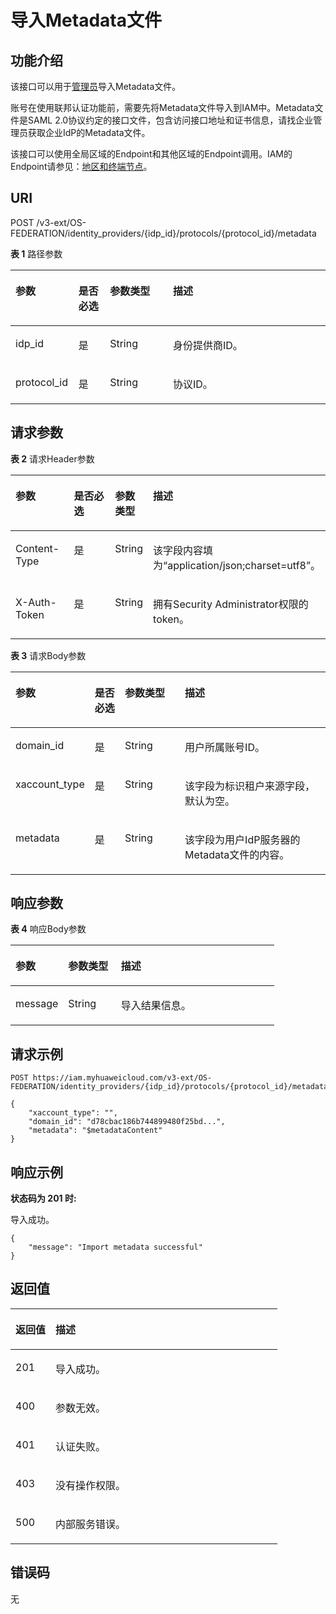 # 导入Metadata文件<a name="iam_13_0504"></a>

## 功能介绍<a name="zh-cn_topic_0224276912_section14111103315508"></a>

该接口可以用于[管理员](https://support.huaweicloud.com/usermanual-iam/iam_01_0001.html)导入Metadata文件。

账号在使用联邦认证功能前，需要先将Metadata文件导入到IAM中。Metadata文件是SAML 2.0协议约定的接口文件，包含访问接口地址和证书信息，请找企业管理员获取企业IdP的Metadata文件。

该接口可以使用全局区域的Endpoint和其他区域的Endpoint调用。IAM的Endpoint请参见：[地区和终端节点](https://developer.huaweicloud.com/endpoint?IAM)。

## URI<a name="zh-cn_topic_0224276912_section131141933175011"></a>

POST /v3-ext/OS-FEDERATION/identity\_providers/\{idp\_id\}/protocols/\{protocol\_id\}/metadata

**表 1**  路径参数

<a name="zh-cn_topic_0224276912_table18116183317501"></a>
<table><thead align="left"><tr id="zh-cn_topic_0224276912_row4115203315017"><th class="cellrowborder" valign="top" width="20%" id="mcps1.2.5.1.1"><p id="zh-cn_topic_0224276912_p711716336503"><a name="zh-cn_topic_0224276912_p711716336503"></a><a name="zh-cn_topic_0224276912_p711716336503"></a>参数</p>
</th>
<th class="cellrowborder" valign="top" width="10%" id="mcps1.2.5.1.2"><p id="zh-cn_topic_0224276912_p211711334504"><a name="zh-cn_topic_0224276912_p211711334504"></a><a name="zh-cn_topic_0224276912_p211711334504"></a>是否必选</p>
</th>
<th class="cellrowborder" valign="top" width="20%" id="mcps1.2.5.1.3"><p id="zh-cn_topic_0224276912_p1911853318506"><a name="zh-cn_topic_0224276912_p1911853318506"></a><a name="zh-cn_topic_0224276912_p1911853318506"></a>参数类型</p>
</th>
<th class="cellrowborder" valign="top" width="50%" id="mcps1.2.5.1.4"><p id="zh-cn_topic_0224276912_p41185332509"><a name="zh-cn_topic_0224276912_p41185332509"></a><a name="zh-cn_topic_0224276912_p41185332509"></a>描述</p>
</th>
</tr>
</thead>
<tbody><tr id="zh-cn_topic_0224276912_row21164336509"><td class="cellrowborder" valign="top" width="20%" headers="mcps1.2.5.1.1 "><p id="zh-cn_topic_0224276912_p1111943320506"><a name="zh-cn_topic_0224276912_p1111943320506"></a><a name="zh-cn_topic_0224276912_p1111943320506"></a>idp_id</p>
</td>
<td class="cellrowborder" valign="top" width="10%" headers="mcps1.2.5.1.2 "><p id="zh-cn_topic_0224276912_p61191533165016"><a name="zh-cn_topic_0224276912_p61191533165016"></a><a name="zh-cn_topic_0224276912_p61191533165016"></a>是</p>
</td>
<td class="cellrowborder" valign="top" width="20%" headers="mcps1.2.5.1.3 "><p id="zh-cn_topic_0224276912_p181205338509"><a name="zh-cn_topic_0224276912_p181205338509"></a><a name="zh-cn_topic_0224276912_p181205338509"></a>String</p>
</td>
<td class="cellrowborder" valign="top" width="50%" headers="mcps1.2.5.1.4 "><p id="zh-cn_topic_0224276912_p20121123319501"><a name="zh-cn_topic_0224276912_p20121123319501"></a><a name="zh-cn_topic_0224276912_p20121123319501"></a>身份提供商ID。</p>
</td>
</tr>
<tr id="zh-cn_topic_0224276912_row14116033155019"><td class="cellrowborder" valign="top" width="20%" headers="mcps1.2.5.1.1 "><p id="zh-cn_topic_0224276912_p4121933175016"><a name="zh-cn_topic_0224276912_p4121933175016"></a><a name="zh-cn_topic_0224276912_p4121933175016"></a>protocol_id</p>
</td>
<td class="cellrowborder" valign="top" width="10%" headers="mcps1.2.5.1.2 "><p id="zh-cn_topic_0224276912_p2122193335019"><a name="zh-cn_topic_0224276912_p2122193335019"></a><a name="zh-cn_topic_0224276912_p2122193335019"></a>是</p>
</td>
<td class="cellrowborder" valign="top" width="20%" headers="mcps1.2.5.1.3 "><p id="zh-cn_topic_0224276912_p16122433105010"><a name="zh-cn_topic_0224276912_p16122433105010"></a><a name="zh-cn_topic_0224276912_p16122433105010"></a>String</p>
</td>
<td class="cellrowborder" valign="top" width="50%" headers="mcps1.2.5.1.4 "><p id="zh-cn_topic_0224276912_p111231733135018"><a name="zh-cn_topic_0224276912_p111231733135018"></a><a name="zh-cn_topic_0224276912_p111231733135018"></a>协议ID。</p>
</td>
</tr>
</tbody>
</table>

## 请求参数<a name="zh-cn_topic_0224276912_section4123633115014"></a>

**表 2**  请求Header参数

<a name="zh-cn_topic_0224276912_HeaderParameter"></a>
<table><thead align="left"><tr id="zh-cn_topic_0224276912_row1512473312509"><th class="cellrowborder" valign="top" width="20%" id="mcps1.2.5.1.1"><p id="zh-cn_topic_0224276912_p91256334504"><a name="zh-cn_topic_0224276912_p91256334504"></a><a name="zh-cn_topic_0224276912_p91256334504"></a>参数</p>
</th>
<th class="cellrowborder" valign="top" width="20%" id="mcps1.2.5.1.2"><p id="zh-cn_topic_0224276912_p412633385019"><a name="zh-cn_topic_0224276912_p412633385019"></a><a name="zh-cn_topic_0224276912_p412633385019"></a>是否必选</p>
</th>
<th class="cellrowborder" valign="top" width="10%" id="mcps1.2.5.1.3"><p id="zh-cn_topic_0224276912_p312633316506"><a name="zh-cn_topic_0224276912_p312633316506"></a><a name="zh-cn_topic_0224276912_p312633316506"></a>参数类型</p>
</th>
<th class="cellrowborder" valign="top" width="50%" id="mcps1.2.5.1.4"><p id="zh-cn_topic_0224276912_p1127833115019"><a name="zh-cn_topic_0224276912_p1127833115019"></a><a name="zh-cn_topic_0224276912_p1127833115019"></a>描述</p>
</th>
</tr>
</thead>
<tbody><tr id="zh-cn_topic_0224276912_row512493385016"><td class="cellrowborder" valign="top" width="20%" headers="mcps1.2.5.1.1 "><p id="zh-cn_topic_0224276912_p912717335505"><a name="zh-cn_topic_0224276912_p912717335505"></a><a name="zh-cn_topic_0224276912_p912717335505"></a>Content-Type</p>
</td>
<td class="cellrowborder" valign="top" width="20%" headers="mcps1.2.5.1.2 "><p id="zh-cn_topic_0224276912_p31281033135012"><a name="zh-cn_topic_0224276912_p31281033135012"></a><a name="zh-cn_topic_0224276912_p31281033135012"></a>是</p>
</td>
<td class="cellrowborder" valign="top" width="10%" headers="mcps1.2.5.1.3 "><p id="zh-cn_topic_0224276912_p15129163375014"><a name="zh-cn_topic_0224276912_p15129163375014"></a><a name="zh-cn_topic_0224276912_p15129163375014"></a>String</p>
</td>
<td class="cellrowborder" valign="top" width="50%" headers="mcps1.2.5.1.4 "><p id="zh-cn_topic_0224276912_p11291633125014"><a name="zh-cn_topic_0224276912_p11291633125014"></a><a name="zh-cn_topic_0224276912_p11291633125014"></a>该字段内容填为“application/json;charset=utf8”。</p>
</td>
</tr>
<tr id="zh-cn_topic_0224276912_row3124163355017"><td class="cellrowborder" valign="top" width="20%" headers="mcps1.2.5.1.1 "><p id="zh-cn_topic_0224276912_p2013013385020"><a name="zh-cn_topic_0224276912_p2013013385020"></a><a name="zh-cn_topic_0224276912_p2013013385020"></a>X-Auth-Token</p>
</td>
<td class="cellrowborder" valign="top" width="20%" headers="mcps1.2.5.1.2 "><p id="zh-cn_topic_0224276912_p10130123385014"><a name="zh-cn_topic_0224276912_p10130123385014"></a><a name="zh-cn_topic_0224276912_p10130123385014"></a>是</p>
</td>
<td class="cellrowborder" valign="top" width="10%" headers="mcps1.2.5.1.3 "><p id="zh-cn_topic_0224276912_p513133355016"><a name="zh-cn_topic_0224276912_p513133355016"></a><a name="zh-cn_topic_0224276912_p513133355016"></a>String</p>
</td>
<td class="cellrowborder" valign="top" width="50%" headers="mcps1.2.5.1.4 "><p id="zh-cn_topic_0224276912_p3131133315010"><a name="zh-cn_topic_0224276912_p3131133315010"></a><a name="zh-cn_topic_0224276912_p3131133315010"></a>拥有Security Administrator权限的token。</p>
</td>
</tr>
</tbody>
</table>

**表 3**  请求Body参数

<a name="zh-cn_topic_0224276912_requestParameter"></a>
<table><thead align="left"><tr id="zh-cn_topic_0224276912_row15132173320506"><th class="cellrowborder" valign="top" width="20%" id="mcps1.2.5.1.1"><p id="zh-cn_topic_0224276912_p41331833145016"><a name="zh-cn_topic_0224276912_p41331833145016"></a><a name="zh-cn_topic_0224276912_p41331833145016"></a>参数</p>
</th>
<th class="cellrowborder" valign="top" width="10%" id="mcps1.2.5.1.2"><p id="zh-cn_topic_0224276912_p2134143317504"><a name="zh-cn_topic_0224276912_p2134143317504"></a><a name="zh-cn_topic_0224276912_p2134143317504"></a>是否必选</p>
</th>
<th class="cellrowborder" valign="top" width="20%" id="mcps1.2.5.1.3"><p id="zh-cn_topic_0224276912_p13134103312505"><a name="zh-cn_topic_0224276912_p13134103312505"></a><a name="zh-cn_topic_0224276912_p13134103312505"></a>参数类型</p>
</th>
<th class="cellrowborder" valign="top" width="50%" id="mcps1.2.5.1.4"><p id="zh-cn_topic_0224276912_p171351833195017"><a name="zh-cn_topic_0224276912_p171351833195017"></a><a name="zh-cn_topic_0224276912_p171351833195017"></a>描述</p>
</th>
</tr>
</thead>
<tbody><tr id="zh-cn_topic_0224276912_row31329336500"><td class="cellrowborder" valign="top" width="20%" headers="mcps1.2.5.1.1 "><p id="zh-cn_topic_0224276912_p2135153318503"><a name="zh-cn_topic_0224276912_p2135153318503"></a><a name="zh-cn_topic_0224276912_p2135153318503"></a>domain_id</p>
</td>
<td class="cellrowborder" valign="top" width="10%" headers="mcps1.2.5.1.2 "><p id="zh-cn_topic_0224276912_p181361433155018"><a name="zh-cn_topic_0224276912_p181361433155018"></a><a name="zh-cn_topic_0224276912_p181361433155018"></a>是</p>
</td>
<td class="cellrowborder" valign="top" width="20%" headers="mcps1.2.5.1.3 "><p id="zh-cn_topic_0224276912_p16137163320505"><a name="zh-cn_topic_0224276912_p16137163320505"></a><a name="zh-cn_topic_0224276912_p16137163320505"></a>String</p>
</td>
<td class="cellrowborder" valign="top" width="50%" headers="mcps1.2.5.1.4 "><p id="zh-cn_topic_0224276912_p14137153314502"><a name="zh-cn_topic_0224276912_p14137153314502"></a><a name="zh-cn_topic_0224276912_p14137153314502"></a>用户所属账号ID。</p>
</td>
</tr>
<tr id="zh-cn_topic_0224276912_row1213233305018"><td class="cellrowborder" valign="top" width="20%" headers="mcps1.2.5.1.1 "><p id="zh-cn_topic_0224276912_p11381533115016"><a name="zh-cn_topic_0224276912_p11381533115016"></a><a name="zh-cn_topic_0224276912_p11381533115016"></a>xaccount_type</p>
</td>
<td class="cellrowborder" valign="top" width="10%" headers="mcps1.2.5.1.2 "><p id="zh-cn_topic_0224276912_p4138333105020"><a name="zh-cn_topic_0224276912_p4138333105020"></a><a name="zh-cn_topic_0224276912_p4138333105020"></a>是</p>
</td>
<td class="cellrowborder" valign="top" width="20%" headers="mcps1.2.5.1.3 "><p id="zh-cn_topic_0224276912_p1139113395011"><a name="zh-cn_topic_0224276912_p1139113395011"></a><a name="zh-cn_topic_0224276912_p1139113395011"></a>String</p>
</td>
<td class="cellrowborder" valign="top" width="50%" headers="mcps1.2.5.1.4 "><p id="zh-cn_topic_0224276912_p1913933315010"><a name="zh-cn_topic_0224276912_p1913933315010"></a><a name="zh-cn_topic_0224276912_p1913933315010"></a>该字段为标识租户来源字段，默认为空。</p>
</td>
</tr>
<tr id="zh-cn_topic_0224276912_row14132143312507"><td class="cellrowborder" valign="top" width="20%" headers="mcps1.2.5.1.1 "><p id="zh-cn_topic_0224276912_p114023312505"><a name="zh-cn_topic_0224276912_p114023312505"></a><a name="zh-cn_topic_0224276912_p114023312505"></a>metadata</p>
</td>
<td class="cellrowborder" valign="top" width="10%" headers="mcps1.2.5.1.2 "><p id="zh-cn_topic_0224276912_p14141183315509"><a name="zh-cn_topic_0224276912_p14141183315509"></a><a name="zh-cn_topic_0224276912_p14141183315509"></a>是</p>
</td>
<td class="cellrowborder" valign="top" width="20%" headers="mcps1.2.5.1.3 "><p id="zh-cn_topic_0224276912_p51416338503"><a name="zh-cn_topic_0224276912_p51416338503"></a><a name="zh-cn_topic_0224276912_p51416338503"></a>String</p>
</td>
<td class="cellrowborder" valign="top" width="50%" headers="mcps1.2.5.1.4 "><p id="zh-cn_topic_0224276912_p51417335502"><a name="zh-cn_topic_0224276912_p51417335502"></a><a name="zh-cn_topic_0224276912_p51417335502"></a>该字段为用户IdP服务器的Metadata文件的内容。</p>
</td>
</tr>
</tbody>
</table>

## 响应参数<a name="zh-cn_topic_0224276912_section61421333135010"></a>

**表 4**  响应Body参数

<a name="zh-cn_topic_0224276912_responseParameter"></a>
<table><thead align="left"><tr id="zh-cn_topic_0224276912_row1014453385014"><th class="cellrowborder" valign="top" width="20%" id="mcps1.2.4.1.1"><p id="zh-cn_topic_0224276912_p1814503375013"><a name="zh-cn_topic_0224276912_p1814503375013"></a><a name="zh-cn_topic_0224276912_p1814503375013"></a>参数</p>
</th>
<th class="cellrowborder" valign="top" width="20%" id="mcps1.2.4.1.2"><p id="zh-cn_topic_0224276912_p1414503345015"><a name="zh-cn_topic_0224276912_p1414503345015"></a><a name="zh-cn_topic_0224276912_p1414503345015"></a>参数类型</p>
</th>
<th class="cellrowborder" valign="top" width="60%" id="mcps1.2.4.1.3"><p id="zh-cn_topic_0224276912_p13146113395016"><a name="zh-cn_topic_0224276912_p13146113395016"></a><a name="zh-cn_topic_0224276912_p13146113395016"></a>描述</p>
</th>
</tr>
</thead>
<tbody><tr id="zh-cn_topic_0224276912_row2144143395016"><td class="cellrowborder" valign="top" width="20%" headers="mcps1.2.4.1.1 "><p id="zh-cn_topic_0224276912_p15146143315015"><a name="zh-cn_topic_0224276912_p15146143315015"></a><a name="zh-cn_topic_0224276912_p15146143315015"></a>message</p>
</td>
<td class="cellrowborder" valign="top" width="20%" headers="mcps1.2.4.1.2 "><p id="zh-cn_topic_0224276912_p11471533115017"><a name="zh-cn_topic_0224276912_p11471533115017"></a><a name="zh-cn_topic_0224276912_p11471533115017"></a>String</p>
</td>
<td class="cellrowborder" valign="top" width="60%" headers="mcps1.2.4.1.3 "><p id="zh-cn_topic_0224276912_p414773315010"><a name="zh-cn_topic_0224276912_p414773315010"></a><a name="zh-cn_topic_0224276912_p414773315010"></a>导入结果信息。</p>
</td>
</tr>
</tbody>
</table>

## 请求示例<a name="zh-cn_topic_0224276912_section10148193385019"></a>

```
POST https://iam.myhuaweicloud.com/v3-ext/OS-FEDERATION/identity_providers/{idp_id}/protocols/{protocol_id}/metadata
```

```
{
    "xaccount_type": "",
    "domain_id": "d78cbac186b744899480f25bd...",
    "metadata": "$metadataContent"
}
```

## 响应示例<a name="zh-cn_topic_0224276912_section415123355014"></a>

**状态码为 201 时:**

导入成功。

```
{
    "message": "Import metadata successful"
}
```

## 返回值<a name="zh-cn_topic_0224276912_section121533331502"></a>

<a name="zh-cn_topic_0224276912_table4326"></a>
<table><thead align="left"><tr id="zh-cn_topic_0224276912_row91541333105013"><th class="cellrowborder" valign="top" width="15%" id="mcps1.1.3.1.1"><p id="zh-cn_topic_0224276912_p6155153316504"><a name="zh-cn_topic_0224276912_p6155153316504"></a><a name="zh-cn_topic_0224276912_p6155153316504"></a>返回值</p>
</th>
<th class="cellrowborder" valign="top" width="85%" id="mcps1.1.3.1.2"><p id="zh-cn_topic_0224276912_p71551033115010"><a name="zh-cn_topic_0224276912_p71551033115010"></a><a name="zh-cn_topic_0224276912_p71551033115010"></a>描述</p>
</th>
</tr>
</thead>
<tbody><tr id="zh-cn_topic_0224276912_row15154333185016"><td class="cellrowborder" valign="top" width="15%" headers="mcps1.1.3.1.1 "><p id="zh-cn_topic_0224276912_p215693314508"><a name="zh-cn_topic_0224276912_p215693314508"></a><a name="zh-cn_topic_0224276912_p215693314508"></a>201</p>
</td>
<td class="cellrowborder" valign="top" width="85%" headers="mcps1.1.3.1.2 "><p id="zh-cn_topic_0224276912_p16156633175015"><a name="zh-cn_topic_0224276912_p16156633175015"></a><a name="zh-cn_topic_0224276912_p16156633175015"></a>导入成功。</p>
</td>
</tr>
<tr id="zh-cn_topic_0224276912_row1715420334504"><td class="cellrowborder" valign="top" width="15%" headers="mcps1.1.3.1.1 "><p id="zh-cn_topic_0224276912_p20157113325016"><a name="zh-cn_topic_0224276912_p20157113325016"></a><a name="zh-cn_topic_0224276912_p20157113325016"></a>400</p>
</td>
<td class="cellrowborder" valign="top" width="85%" headers="mcps1.1.3.1.2 "><p id="zh-cn_topic_0224276912_p131577336509"><a name="zh-cn_topic_0224276912_p131577336509"></a><a name="zh-cn_topic_0224276912_p131577336509"></a>参数无效。</p>
</td>
</tr>
<tr id="zh-cn_topic_0224276912_row1515415337503"><td class="cellrowborder" valign="top" width="15%" headers="mcps1.1.3.1.1 "><p id="zh-cn_topic_0224276912_p10158333135014"><a name="zh-cn_topic_0224276912_p10158333135014"></a><a name="zh-cn_topic_0224276912_p10158333135014"></a>401</p>
</td>
<td class="cellrowborder" valign="top" width="85%" headers="mcps1.1.3.1.2 "><p id="zh-cn_topic_0224276912_p8158033145011"><a name="zh-cn_topic_0224276912_p8158033145011"></a><a name="zh-cn_topic_0224276912_p8158033145011"></a>认证失败。</p>
</td>
</tr>
<tr id="zh-cn_topic_0224276912_row1415473375010"><td class="cellrowborder" valign="top" width="15%" headers="mcps1.1.3.1.1 "><p id="zh-cn_topic_0224276912_p1015916332504"><a name="zh-cn_topic_0224276912_p1015916332504"></a><a name="zh-cn_topic_0224276912_p1015916332504"></a>403</p>
</td>
<td class="cellrowborder" valign="top" width="85%" headers="mcps1.1.3.1.2 "><p id="zh-cn_topic_0224276912_p8159143317506"><a name="zh-cn_topic_0224276912_p8159143317506"></a><a name="zh-cn_topic_0224276912_p8159143317506"></a>没有操作权限。</p>
</td>
</tr>
<tr id="zh-cn_topic_0224276912_row121542332509"><td class="cellrowborder" valign="top" width="15%" headers="mcps1.1.3.1.1 "><p id="zh-cn_topic_0224276912_p7160183335011"><a name="zh-cn_topic_0224276912_p7160183335011"></a><a name="zh-cn_topic_0224276912_p7160183335011"></a>500</p>
</td>
<td class="cellrowborder" valign="top" width="85%" headers="mcps1.1.3.1.2 "><p id="zh-cn_topic_0224276912_p116113395011"><a name="zh-cn_topic_0224276912_p116113395011"></a><a name="zh-cn_topic_0224276912_p116113395011"></a>内部服务错误。</p>
</td>
</tr>
</tbody>
</table>

## 错误码<a name="zh-cn_topic_0224276912_section101612033155011"></a>

无

